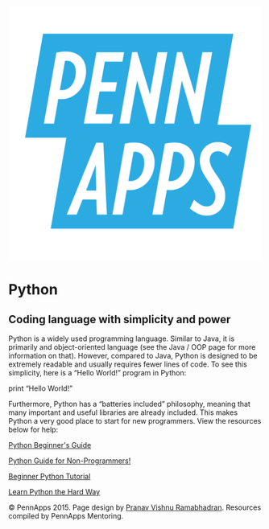 <div class="hidden"><meta property="og:image" content="http://2015s.pennapps.com/assets/images/logo.png"><link rel="shortcut icon" href="http://2015s.pennapps.com/assets/images/logo.png"><link rel="stylesheet" href="assets/css/global.css"><link rel="stylesheet" href="http://netdna.bootstrapcdn.com/font-awesome/4.0.3/css/font-awesome.css"><link rel="stylesheet" href='http://fonts.googleapis.com/css?family=Open+Sans:300italic,400italic,600italic,700italic,400,300,600,700' type='text/css'></div><div class="nav-items"><a href="index.html"><img src="assets/img/logo.svg"></a></div>

Python
============
Coding language with simplicity and power
--------------------------
Python is a widely used programming language. Similar to Java, it is primarily and object-oriented language (see the Java / OOP page for more information on that). However, compared to Java, Python is designed to be extremely readable and usually requires fewer lines of code. To see this simplicity, here is a “Hello World!” program in Python:

print “Hello World!”

Furthermore, Python has a “batteries included” philosophy, meaning that many important and useful libraries are already included. This makes Python a very good place to start for new programmers. View the resources below for help:

[Python Beginner's Guide](http://wiki.python.org/moin/BeginnersGuide)

[Python Guide for Non-Programmers!](http://wiki.python.org/moin/BeginnersGuide/NonProgrammers)

[Beginner Python Tutorial](http://www.sthurlow.com/python/)

[Learn Python the Hard Way](http://learnpythonthehardway.org/book/)





<div class="footer"><p>&copy; PennApps 2015. Page design by <a href="http://pvrnav.com">Pranav Vishnu Ramabhadran</a>. Resources compiled by PennApps Mentoring.</div>

<script src="http://code.jquery.com/jquery-1.11.0.min.js"></script>
<script src="assets/js/FlowType.js"></script>
<script type="text/javascript">
    $('body').flowtype({
        minimum   : 500,
        maximum   : 1000,
        minFont   : 16,
        maxFont   : 65,
        fontRatio : 40
    });
</script>
